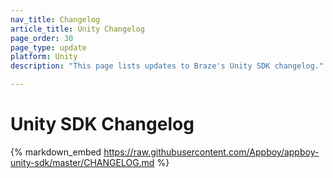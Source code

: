 ```yaml
---
nav_title: Changelog
article_title: Unity Changelog
page_order: 30
page_type: update
platform: Unity
description: "This page lists updates to Braze's Unity SDK changelog."

---
```


# Unity SDK Changelog

{% markdown_embed https://raw.githubusercontent.com/Appboy/appboy-unity-sdk/master/CHANGELOG.md %}
